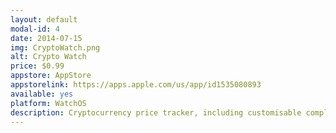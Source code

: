 ```yaml
---
layout: default
modal-id: 4
date: 2014-07-15
img: CryptoWatch.png
alt: Crypto Watch
price: $0.99
appstore: AppStore
appstorelink: https://apps.apple.com/us/app/id1535080893
available: yes
platform: WatchOS
description: Cryptocurrency price tracker, including customisable complications.
---
```

